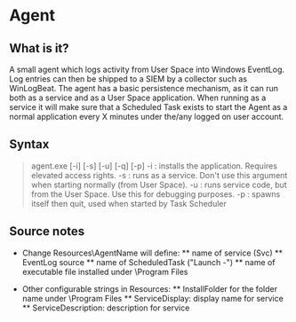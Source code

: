 ﻿Agent
=====

What is it?
-----------

A small agent which logs activity from User Space into Windows EventLog. Log entries can then be shipped to a SIEM by a collector such as WinLogBeat.
The agent has a basic persistence mechanism, as it can run both as a service and as a User Space application. When running as a service it will make sure 
that a Scheduled Task exists to start the Agent as a normal application every X minutes under the/any logged on user account. 

Syntax
------

>agent.exe [-i] [-s] [-u] [-q] [-p]
>-i : installs the application. Requires elevated access rights.
>-s : runs as a service. Don't use this argument when starting normally (from User Space). 
>-u : runs service code, but from the User Space. Use this for debugging purposes.
>-p : spawns itself then quit, used when started by Task Scheduler

Source notes
------------

* Change Resources\AgentName will define: 
** name of service (<AgentName>Svc)
** EventLog source
** name of ScheduledTask ("Launch <AgentName>-<SID>")
** name of executable file installed under \Program Files

* Other configurable strings in Resources:
** InstallFolder for the folder name under \Program Files
** ServiceDisplay: display name for service
** ServiceDescription: description for service